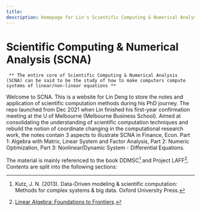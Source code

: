 ```yaml
---
title: 
description: Homepage for Lin's Scientific Computing & Numerical Analysis
---
```


# Scientific Computing & Numerical Analysis (SCNA)
 
```{tip}
 ** The entire core of Scientific Computing & Numerical Analysis (SCNA) can be said to be the study of how to make computers compute systems of linear/non-linear equations ** 
```

Welcome to SCNA. This is a website for Lin Deng to store the notes and application of scientific computation methods during his PhD journey. The repo launched from Dec 2021 when Lin finished his first-year confirmation meeting at the U of Melbourne (Melbourne Business School). Aimed at consolidating the understanding of scientific computation techniques and rebuild the notion of coordinate changing in the computational research work, the notes contain 3 aspects to illustrate SCNA in Finance, Econ. Part 1: Algebra with Matrix, Linear System and Factor Analysis, Part 2: Numeric Optimization, Part 3: Nonlinear/Dynamic System - Differential Equations.

The material is mainly referenced to the book DDMSC[^1] and Project LAFF[^2]. Contents are split into the following sections:


[^1]: Kutz, J. N. (2013). Data-Driven modeling & scientific computation: Methods for complex systems & big data. Oxford University Press.
[^2]: [Linear Algebra: Foundations to Frontiers](http://www.ulaff.net/).
